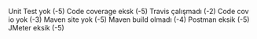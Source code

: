 Unit Test yok (-5)
Code coverage eksk (-5)
Travis çalışmadı (-2)
Code cov io yok (-3)
Maven site yok (-5)
Maven build olmadı (-4)
Postman eksik (-5)
JMeter eksik (-5)